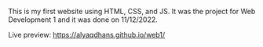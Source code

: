 This is my first website using HTML, CSS, and JS.
It was the project for Web Development 1 and it was done on 11/12/2022.

Live preview: https://alyaqdhans.github.io/web1/
